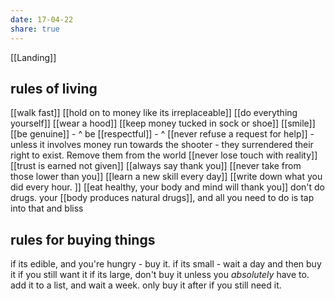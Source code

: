```yaml
---
date: 17-04-22
share: true
---
```

[[Landing]]
## rules of living 

[[walk fast]]
[[hold on to money like its irreplaceable]]
[[do everything yourself]] 
[[wear a hood]] 
[[keep money tucked in sock or shoe]] 
[[smile]] 
[[be genuine]] - ^
be [[respectful]] - ^
[[never refuse a request for help]] - unless it involves money
run towards the shooter - they surrendered their right to exist. Remove them from the world
[[never lose touch with reality]]
[[trust is earned not given]]
[[always say thank you]]
[[never take from those lower than you]]
[[learn a new skill every day]] 
[[write down what you did every hour. ]]
[[eat healthy, your body and mind will thank you]]
don't do drugs. your [[body produces natural drugs]], and all you need to do is tap into that and bliss



## rules for buying things
if its edible, and you're hungry - buy it. 
if its small - wait a day and then buy it if you still want it 
if its large, don't buy it unless you *absolutely* have to. add it to a list, and wait a week. only buy it after if you still need it. 

